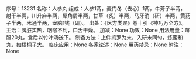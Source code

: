 序号：13231
名称：人参丸
组成：人参1两，麦门冬（去心）1两，牛蒡子半两，射干半两，川升麻半两，犀角屑半两，甘草（炙）半两，马牙消（研）半两，黄药子半两，木通半两，龙脑1钱（研）。
出处：《医方类聚》卷十引《神巧万全方》。
主治：脾脏实热，咽喉不利，口舌干燥。
加减：None
功效：None
用法用量：每服20丸，食后以竹叶汤送下。
制备方法：上件捣罗为末，入研末同匀，炼蜜和丸，如梧桐子大。
临床应用：None
各家论述：None
用药禁忌：None
附注：None
